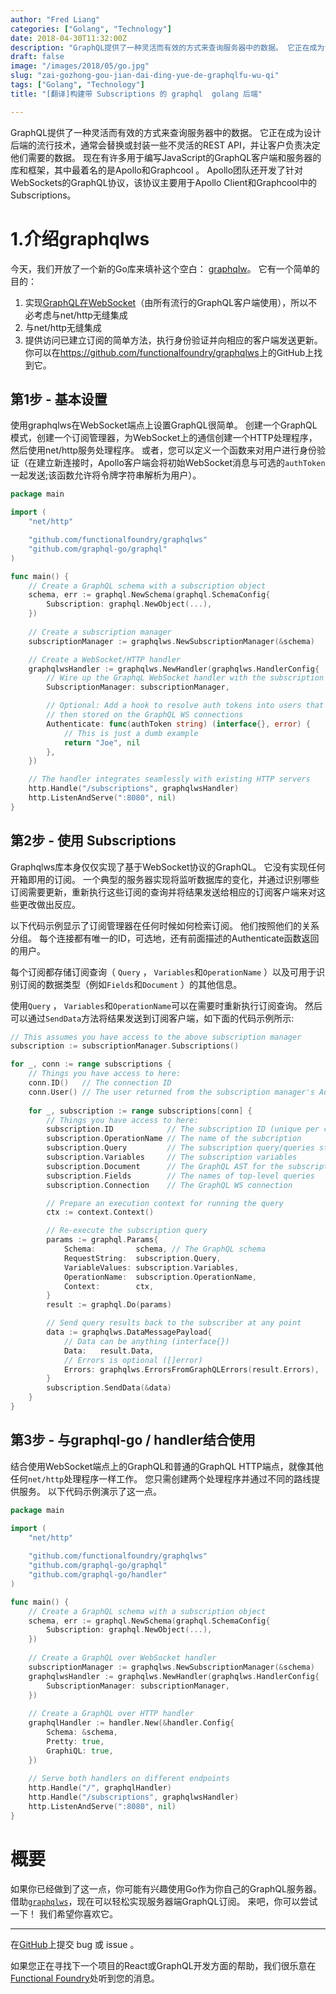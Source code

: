```yaml
---
author: "Fred Liang"
categories: ["Golang", "Technology"]
date: 2018-04-30T11:32:00Z
description: "GraphQL提供了一种灵活而有效的方式来查询服务器中的数据。 它正在成为设计后端的流行技术，通常会替换或封装一些不灵活的REST API，并让客户负责决定他们需要的数据。 现在有许多用于编写JavaScript的GraphQL客户端和服务器的库和框架，其中最着名的是Apollo和Graphcool 。 Apollo团队还开发了针对WebSockets的GraphQL协议，该协议主要用于Apollo Client和Graphcool中的Subscriptions。"
draft: false
image: "/images/2018/05/go.jpg"
slug: "zai-gozhong-gou-jian-dai-ding-yue-de-graphqlfu-wu-qi"
tags: ["Golang", "Technology"]
title: "[翻译]构建带 Subscriptions 的 graphql  golang 后端"

---
```


GraphQL提供了一种灵活而有效的方式来查询服务器中的数据。 它正在成为设计后端的流行技术，通常会替换或封装一些不灵活的REST API，并让客户负责决定他们需要的数据。 现在有许多用于编写JavaScript的GraphQL客户端和服务器的库和框架，其中最着名的是Apollo和Graphcool 。 Apollo团队还开发了针对WebSockets的GraphQL协议，该协议主要用于Apollo Client和Graphcool中的Subscriptions。

# 1.介绍graphqlws
今天，我们开放了一个新的Go库来填补这个空白： [graphqlw](https://translate.googleusercontent.com/translate_c?act=url&depth=1&hl=zh-CN&ie=UTF8&prev=_t&rurl=translate.google.com&sl=en&sp=nmt4&tl=zh-CN&u=https://github.com/functionalfoundry/graphqlws&xid=17259,15700023,15700043,15700124,15700149,15700168,15700173,15700186,15700189,15700201&usg=ALkJrhjfxYRZHfHWftMQ04s1TAommIZO6A)。 它有一个简单的目的：

1. 实现[GraphQL在WebSocket](https://github.com/apollographql/subscriptions-transport-ws/blob/master/PROTOCOL.md)（由所有流行的GraphQL客户端使用），所以不必考虑与net/http无缝集成
2. 与net/http无缝集成
3. 提供访问已建立订阅的简单方法，执行身份验证并向相应的客户端发送更新。
你可以在<https://github.com/functionalfoundry/graphqlws>上的GitHub上找到它。

## 第1步 - 基本设置
使用graphqlws在WebSocket端点上设置GraphQL很简单。 创建一个GraphQL模式，创建一个订阅管理器，为WebSocket上的通信创建一个HTTP处理程序，然后使用net/http服务处理程序。 或者，您可以定义一个函数来对用户进行身份验证（在建立新连接时，Apollo客户端会将初始WebSocket消息与可选的`authToken`一起发送;该函数允许将令牌字符串解析为用户）。
```go
package main

import (
	"net/http"

	"github.com/functionalfoundry/graphqlws"
	"github.com/graphql-go/graphql"
)

func main() {
	// Create a GraphQL schema with a subscription object
	schema, err := graphql.NewSchema(graphql.SchemaConfig{
		Subscription: graphql.NewObject(...),
	})
	
	// Create a subscription manager
	subscriptionManager := graphqlws.NewSubscriptionManager(&schema)

	// Create a WebSocket/HTTP handler
	graphqlwsHandler := graphqlws.NewHandler(graphqlws.HandlerConfig{
		// Wire up the GraphqL WebSocket handler with the subscription manager
		SubscriptionManager: subscriptionManager,

		// Optional: Add a hook to resolve auth tokens into users that are
		// then stored on the GraphQL WS connections
		Authenticate: func(authToken string) (interface{}, error) {
			// This is just a dumb example
			return "Joe", nil
		},
	})

	// The handler integrates seamlessly with existing HTTP servers
	http.Handle("/subscriptions", graphqlwsHandler)
	http.ListenAndServe(":8080", nil)
}
```

## 第2步 - 使用 Subscriptions

Graphqlws库本身仅仅实现了基于WebSocket协议的GraphQL。 它没有实现任何开箱即用的订阅。 一个典型的服务器实现将监听数据库的变化，并通过识别哪些订阅需要更新，重新执行这些订阅的查询并将结果发送给相应的订阅客户端来对这些更改做出反应。

以下代码示例显示了订阅管理器在任何时候如何检索订阅。 他们按照他们的关系分组。 每个连接都有唯一的ID，可选地，还有前面描述的Authenticate函数返回的用户。

每个订阅都存储订阅查询（ `Query` ， `Variables`和`OperationName` ）以及可用于识别订阅的数据类型（例如`Fields`和`Document` ）的其他信息。

使用`Query` ， `Variables`和`OperationName`可以在需要时重新执行订阅查询。 然后可以通过`SendData`方法将结果发送到订阅客户端，如下面的代码示例所示:

```go
// This assumes you have access to the above subscription manager
subscription := subscriptionManager.Subscriptions()

for _, conn := range subscriptions {
	// Things you have access to here:
	conn.ID()   // The connection ID
	conn.User() // The user returned from the subscription manager's Authenticate
	
	for _, subscription := range subscriptions[conn] {
		// Things you have access to here:
		subscription.ID            // The subscription ID (unique per conn)
		subscription.OperationName // The name of the subcription
		subscription.Query         // The subscription query/queries string
		subscription.Variables     // The subscription variables
		subscription.Document      // The GraphQL AST for the subscription
		subscription.Fields        // The names of top-level queries
		subscription.Connection    // The GraphQL WS connection

		// Prepare an execution context for running the query
		ctx := context.Context()

		// Re-execute the subscription query
		params := graphql.Params{
			Schema:         schema, // The GraphQL schema
			RequestString:  subscription.Query,
			VariableValues: subscription.Variables,
			OperationName:  subscription.OperationName,
			Context:        ctx,
		}
		result := graphql.Do(params)

		// Send query results back to the subscriber at any point
		data := graphqlws.DataMessagePayload{
			// Data can be anything (interface{})
			Data:   result.Data, 
			// Errors is optional ([]error)
			Errors: graphqlws.ErrorsFromGraphQLErrors(result.Errors),
		}
		subscription.SendData(&data)
	}
}
```

## 第3步 - 与graphql-go / handler结合使用
结合使用WebSocket端点上的GraphQL和普通的GraphQL HTTP端点，就像其他任何`net/http`处理程序一样工作。 您只需创建两个处理程序并通过不同的路线提供服务。 以下代码示例演示了这一点。
```go
package main

import (
	"net/http"
	
	"github.com/functionalfoundry/graphqlws"
	"github.com/graphql-go/graphql"
	"github.com/graphql-go/handler"
)

func main() {
	// Create a GraphQL schema with a subscription object
	schema, err := graphql.NewSchema(graphql.SchemaConfig{
		Subscription: graphql.NewObject(...),
	})
	
	// Create a GraphQL over WebSocket handler
	subscriptionManager := graphqlws.NewSubscriptionManager(&schema)
	graphqlwsHandler := graphqlws.NewHandler(graphqlws.HandlerConfig{
		SubscriptionManager: subscriptionManager,
	})
	
	// Create a GraphQL over HTTP handler
	graphqlHandler := handler.New(&handler.Config{
		Schema: &schema,
		Pretty: true,
		GraphiQL: true,
	})
	
	// Serve both handlers on different endpoints
	http.Handle("/", graphqlHandler)
	http.Handle("/subscriptions", graphqlwsHandler)
	http.ListenAndServe(":8080", nil)
}
```
# 概要
如果你已经做到了这一点，你可能有兴趣使用Go作为你自己的GraphQL服务器。 借助[`graphqlws`](https://github.com/functionalfoundry/graphqlws)，现在可以轻松实现服务器端GraphQL订阅。 
来吧，你可以尝试一下！
我们希望你喜欢它。


---

在[GitHub](https://github.com/functionalfoundry/graphqlws)上提交 bug 或 issue 。

如果您正在寻找下一个项目的React或GraphQL开发方面的帮助，我们很乐意在[Functional Foundry](https://translate.googleusercontent.com/translate_c?act=url&depth=1&hl=zh-CN&ie=UTF8&prev=_t&rurl=translate.google.com&sl=en&sp=nmt4&tl=zh-CN&u=https://functionalfoundry.com/&xid=17259,15700023,15700043,15700124,15700149,15700168,15700173,15700186,15700189,15700201&usg=ALkJrhjGYg7zQc3o9WECE9bUWMeel71BDA)处听到您的消息。

